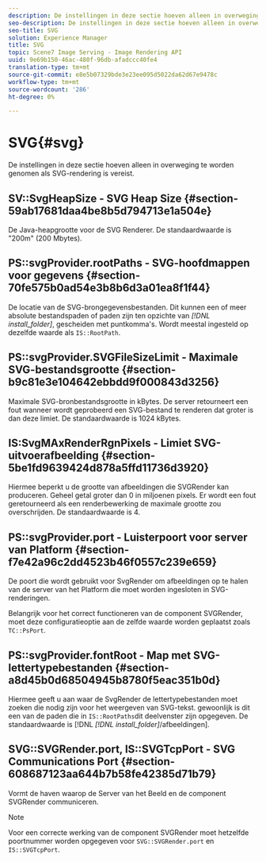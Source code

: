 ```yaml
---
description: De instellingen in deze sectie hoeven alleen in overweging te worden genomen als SVG-rendering is vereist.
seo-description: De instellingen in deze sectie hoeven alleen in overweging te worden genomen als SVG-rendering is vereist.
seo-title: SVG
solution: Experience Manager
title: SVG
topic: Scene7 Image Serving - Image Rendering API
uuid: 9e69b150-46ac-480f-96db-afadccc40fe4
translation-type: tm+mt
source-git-commit: e8e5b07329bde3e23ee095d5022da62d67e9478c
workflow-type: tm+mt
source-wordcount: '286'
ht-degree: 0%

---
```



# SVG{#svg}

De instellingen in deze sectie hoeven alleen in overweging te worden genomen als SVG-rendering is vereist.

## SV::SvgHeapSize - SVG Heap Size {#section-59ab17681daa4be8b5d794713e1a504e}

De Java-heapgrootte voor de SVG Renderer. De standaardwaarde is &quot;200m&quot; (200 Mbytes).

## PS::svgProvider.rootPaths - SVG-hoofdmappen voor gegevens {#section-70fe575b0ad54e3b8b6d3a01ea8f1f44}

De locatie van de SVG-brongegevensbestanden. Dit kunnen een of meer absolute bestandspaden of paden zijn ten opzichte van *[!DNL install_folder]*, gescheiden met puntkomma&#39;s. Wordt meestal ingesteld op dezelfde waarde als `IS::RootPath`.

## PS::svgProvider.SVGFileSizeLimit - Maximale SVG-bestandsgrootte {#section-b9c81e3e104642ebbdd9f000843d3256}

Maximale SVG-bronbestandsgrootte in kBytes. De server retourneert een fout wanneer wordt geprobeerd een SVG-bestand te renderen dat groter is dan deze limiet. De standaardwaarde is 1024 kBytes.

## IS:SvgMAxRenderRgnPixels - Limiet SVG-uitvoerafbeelding {#section-5be1fd9639424d878a5ffd11736d3920}

Hiermee beperkt u de grootte van afbeeldingen die SVGRender kan produceren. Geheel getal groter dan 0 in miljoenen pixels. Er wordt een fout geretourneerd als een renderbewerking de maximale grootte zou overschrijden. De standaardwaarde is 4.

## PS::svgProvider.port - Luisterpoort voor server van Platform {#section-f7e42a96c2dd4523b46f0557c239e659}

De poort die wordt gebruikt voor SvgRender om afbeeldingen op te halen van de server van het Platform die moet worden ingesloten in SVG-renderingen.

Belangrijk voor het correct functioneren van de component SVGRender, moet deze configuratieoptie aan de zelfde waarde worden geplaatst zoals `TC::PsPort`.

## PS::svgProvider.fontRoot - Map met SVG-lettertypebestanden {#section-a8d45b0d68504945b8780f5eac351b0d}

Hiermee geeft u aan waar de SvgRender de lettertypebestanden moet zoeken die nodig zijn voor het weergeven van SVG-tekst. gewoonlijk is dit een van de paden die in `IS::RootPaths`dit deelvenster zijn opgegeven. De standaardwaarde is [!DNL *[!DNL install_folder]*/afbeeldingen].

## SVG::SVGRender.port, IS::SVGTcpPort - SVG Communications Port {#section-608687123aa644b7b58fe42385d71b79}

Vormt de haven waarop de Server van het Beeld en de component SVGRender communiceren.

>[!NOTE]
>
>Voor een correcte werking van de component SVGRender moet hetzelfde poortnummer worden opgegeven voor `SVG::SVGRender.port` en `IS::SVGTcpPort`.


